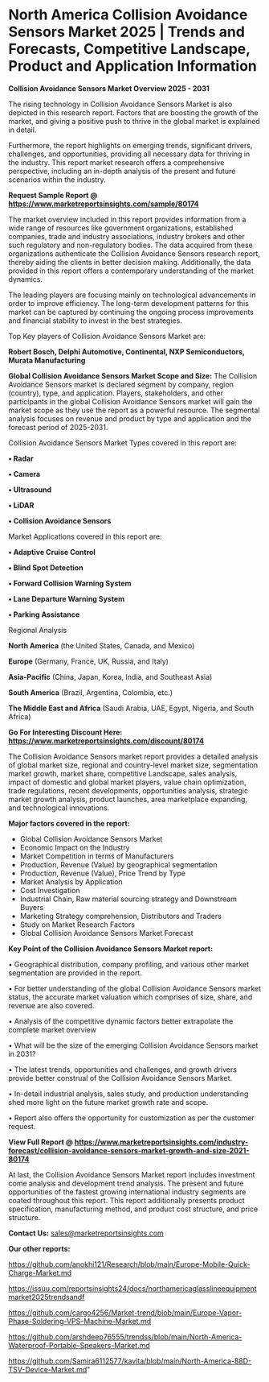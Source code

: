 # North America Collision Avoidance Sensors Market 2025 | Trends and Forecasts, Competitive Landscape, Product and Application Information

<Strong> Collision Avoidance Sensors Market Overview 2025 - 2031</strong>

The rising technology in Collision Avoidance Sensors Market is also depicted in this research report. Factors that are boosting the growth of the market, and giving a positive push to thrive in the global market is explained in detail.

Furthermore, the report highlights on emerging trends, significant drivers, challenges, and opportunities, providing all necessary data for thriving in the industry. This report market research offers a comprehensive perspective, including an in-depth analysis of the present and future scenarios within the industry.

<strong>Request Sample Report @ <a href=https://www.marketreportsinsights.com/sample/80174>https://www.marketreportsinsights.com/sample/80174</a></strong>

The market overview included in this report provides information from a wide range of resources like government organizations, established companies, trade and industry associations, industry brokers and other such regulatory and non-regulatory bodies. The data acquired from these organizations authenticate the Collision Avoidance Sensors research report, thereby aiding the clients in better decision making. Additionally, the data provided in this report offers a contemporary understanding of the market dynamics.

The leading players are focusing mainly on technological advancements in order to improve efficiency. The long-term development patterns for this market can be captured by continuing the ongoing process improvements and financial stability to invest in the best strategies.

Top Key players of Collision Avoidance Sensors Market are:

<strong>Robert Bosch, Delphi Automotive, Continental, NXP Semiconductors, Murata Manufacturing</strong>

<strong><b>Global Collision Avoidance Sensors Market Scope and Size:</b></strong>
The Collision Avoidance Sensors market is declared segment by company, region (country), type, and application. Players, stakeholders, and other participants in the global Collision Avoidance Sensors market will gain the market scope as they use the report as a powerful resource. The segmental analysis focuses on revenue and product by type and application and the forecast period of 2025-2031.

Collision Avoidance Sensors Market Types covered in this report are:

<strong>• Radar

• Camera

• Ultrasound

• LiDAR

• Collision Avoidance Sensors</strong>

Market Applications covered in this report are:

<strong>• Adaptive Cruise Control

• Blind Spot Detection

• Forward Collision Warning System

• Lane Departure Warning System

• Parking Assistance</strong> 

Regional Analysis

<strong>North America</strong> (the United States, Canada, and Mexico)

<strong>Europe</strong> (Germany, France, UK, Russia, and Italy)

<strong>Asia-Pacific</strong> (China, Japan, Korea, India, and Southeast Asia)

<strong>South America</strong> (Brazil, Argentina, Colombia, etc.)

<strong>The Middle East and Africa</strong> (Saudi Arabia, UAE, Egypt, Nigeria, and South Africa)

<strong>Go For Interesting Discount Here: <a href=https://www.marketreportsinsights.com/discount/80174>https://www.marketreportsinsights.com/discount/80174</a></strong>

The Collision Avoidance Sensors market report provides a detailed analysis of global market size, regional and country-level market size, segmentation market growth, market share, competitive Landscape, sales analysis, impact of domestic and global market players, value chain optimization, trade regulations, recent developments, opportunities analysis, strategic market growth analysis, product launches, area marketplace expanding, and technological innovations.

<strong><b>Major factors covered in the report:</b></strong>
<ul>
  <li>Global Collision Avoidance Sensors Market </li>
  <li>Economic Impact on the Industry</li>
  <li>Market Competition in terms of Manufacturers</li>
  <li>Production, Revenue (Value) by geographical segmentation</li>
  <li>Production, Revenue (Value), Price Trend by Type</li>
  <li>Market Analysis by Application</li>
  <li>Cost Investigation</li>
  <li>Industrial Chain, Raw material sourcing strategy and Downstream Buyers</li>
  <li>Marketing Strategy comprehension, Distributors and Traders</li>
  <li>Study on Market Research Factors</li>
  <li>Global Collision Avoidance Sensors Market Forecast</li>
</ul>

<strong><b>Key Point of the Collision Avoidance Sensors Market report:</b></strong>

• Geographical distribution, company profiling, and various other market segmentation are provided in the report.

• For better understanding of the global Collision Avoidance Sensors market status, the accurate market valuation which comprises of size, share, and revenue are also covered.

• Analysis of the competitive dynamic factors better extrapolate the complete market overview

• What will be the size of the emerging Collision Avoidance Sensors market in 2031?

• The latest trends, opportunities and challenges, and growth drivers provide better construal of the Collision Avoidance Sensors Market.

• In-detail industrial analysis, sales study, and production understanding shed more light on the future market growth rate and scope.

• Report also offers the opportunity for customization as per the customer request.

<strong><b>View Full Report @ <a href=https://www.marketreportsinsights.com/industry-forecast/collision-avoidance-sensors-market-growth-and-size-2021-80174>https://www.marketreportsinsights.com/industry-forecast/collision-avoidance-sensors-market-growth-and-size-2021-80174</a></b></strong>


At last, the Collision Avoidance Sensors Market report includes investment come analysis and development trend analysis. The present and future opportunities of the fastest growing international industry segments are coated throughout this report. This report additionally presents product specification, manufacturing method, and product cost structure, and price structure.

<strong>Contact Us:</strong>
sales@marketreportsinsights.com

<strong>Our other reports:</strong>

<a href=https://github.com/anokhi121/Research/blob/main/Europe-Mobile-Quick-Charge-Market.md>https://github.com/anokhi121/Research/blob/main/Europe-Mobile-Quick-Charge-Market.md</a>

<a href=https://issuu.com/reportsinsights24/docs/northamericaglasslineequipmentmarket2025trendsandf>https://issuu.com/reportsinsights24/docs/northamericaglasslineequipmentmarket2025trendsandf</a>

<a href=https://github.com/cargo4256/Market-trend/blob/main/Europe-Vapor-Phase-Soldering-VPS-Machine-Market.md>https://github.com/cargo4256/Market-trend/blob/main/Europe-Vapor-Phase-Soldering-VPS-Machine-Market.md</a>

<a href=https://github.com/arshdeep76555/trendss/blob/main/North-America-Waterproof-Portable-Speakers-Market.md>https://github.com/arshdeep76555/trendss/blob/main/North-America-Waterproof-Portable-Speakers-Market.md</a>

<a href=https://github.com/Samira6112577/kavita/blob/main/North-America-88D-TSV-Device-Market.md>https://github.com/Samira6112577/kavita/blob/main/North-America-88D-TSV-Device-Market.md</a>"
